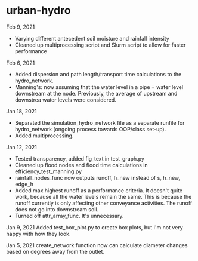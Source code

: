 # urban-hydro 
Feb 9, 2021
- Varying different antecedent soil moisture and rainfall intensity
- Cleaned up multiprocessing script and Slurm script to allow for faster performance

Feb 6, 2021
- Added dispersion and path length/transport time calculations to the hydro_network. 
- Manning's: now assuming that the water level in a pipe = water level downstream at the node. 
Previously, the average of upstream and downstrea water levels were considered.

Jan 18, 2021
- Separated the simulation_hydro_network file as a separate runfile for hydro_network (ongoing 
process towards OOP/class set-up).
- Added multiprocessing.

Jan 12, 2021
- Tested transparency, added fig_text in test_graph.py
- Cleaned up flood nodes and flood time calculations in efficiency_test_manning.py
- rainfall_nodes_func now outputs runoff, h_new instead of s, h_new, edge_h
- Added max highest runoff as a performance criteria. It doesn't quite work, because all the water levels remain the same.
This is because the runoff currently is only affecting other conveyance activities. The runoff does not go into downstream
soil. 
- Turned off attr_array_func. It's unnecessary.

Jan 9, 2021
Added test_box_plot.py to create box plots, but I'm not very happy with how they look. 

Jan 5, 2021
create_network function now can calculate diameter changes based on degrees away from the outlet.
